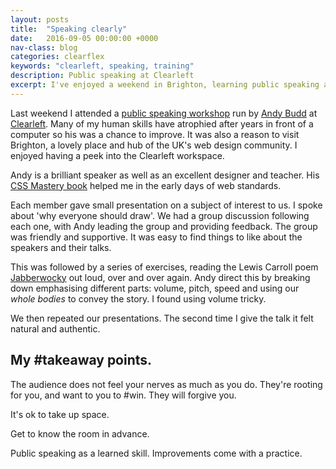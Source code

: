 ```yaml
---
layout: posts
title:  "Speaking clearly"
date:   2016-09-05 00:00:00 +0000
nav-class: blog
categories: clearflex
keywords: "clearleft, speaking, training"
description: Public speaking at Clearleft
excerpt: I've enjoyed a weekend in Brighton, learning public speaking at Clearleft.
---
```


Last weekend I attended a [public speaking workshop](https://clearleft.com/posts/397) run by [Andy Budd](http://andybudd.com/) at [Clearleft](https://clearleft.com/). Many of my human skills have atrophied after years in front of a computer so his was a chance to improve. It was also a reason to visit Brighton, a lovely place and hub of the UK's web design community. I enjoyed having a peek into the Clearleft workspace.

Andy is a brilliant speaker as well as an excellent designer and teacher. His [CSS Mastery book](http://www.andybudd.com/archives/2005/12/css_mastery_coming_soon/) helped me in the early days of web standards.

Each member gave small presentation on a subject of interest to us. I spoke about 'why everyone should draw'. We had a group discussion following each one, with Andy leading the group and providing feedback.  The group was friendly and supportive. It was easy to find things to like about the speakers and their talks.

This was followed by a series of exercises, reading the Lewis Carroll poem [Jabberwocky](https://www.poetryfoundation.org/poems/42916/jabberwocky) out loud, over and over again. Andy direct this by breaking down emphasising different parts: volume, pitch, speed and using our *whole bodies* to convey the story. I found using volume tricky.

We then repeated our presentations.  The second time I give the talk it felt natural and authentic.

## My #takeaway points.

The audience does not feel your nerves as much as you do. They're rooting for you, and want to you to #win. They will forgive you.

It's ok to take up space.

Get to know the room in advance.

Public speaking as a learned skill. Improvements come with a practice.